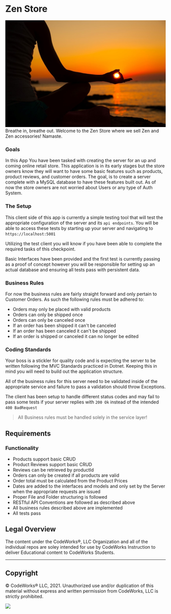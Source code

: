 Zen Store
=========
![zen-store](img.jpg)
Breathe in, breathe out. Welcome to the Zen Store where we sell Zen and Zen accessories! Namaste.

### Goals
In this App You have been tasked with creating the server for an up and coming online retail store. This application is in its early stages but the store owners know they will want to have some basic features such as products, product reviews, and customer orders. The goal, is to create a server complete with a MySQL database to have these features built out. As of now the store owners are not worried about Users or any type of Auth System.

### The Setup
This client side of this app is currently a simple testing tool that will test the appropriate configuration of the server and its `api endpoints`. You will be able to access these tests by starting up your server and navigating to `https://localhost:5001`

Utilizing the test client you will know if you have been able to complete the required tasks of this checkpoint.

Basic Interfaces have been provided and the first test is currently passing as a proof of concept however you will be responsible for setting up an actual database and ensuring all tests pass with persistent data.

### Business Rules 
For now the business rules are fairly straight forward and only pertain to Customer Orders. As such the following rules must be adhered to:

- Orders may only be placed with valid products
- Orders can only be shipped once
- Orders can only be canceled once
- If an order has been shipped it can't be canceled
- If an order has been canceled it can't be shipped
- If an order is shipped or canceled it can no longer be edited


### Coding Standards
Your boss is a stickler for quality code and is expecting the server to be written following the MVC Standards practiced in Dotnet. Keeping this in mind you will need to build out the application structure.

All of the business rules for this server need to be validated inside of the appropriate service and failure to pass a validation should throw Exceptions. 

The client has been setup to handle different status codes and may fail to pass some tests if your server replies with `200 Ok` instead of the intended `400 BadRequest`

> All Business rules must be handled solely in the service layer!

## Requirements

### Functionality
- Products support basic CRUD
- Product Reviews support basic CRUD
- Reviews can be retrieved by productId
- Orders can only be created if all products are valid
- Order total must be calculated from the Product Prices
- Dates are added to the interfaces and models and only set by the Server when the appropriate requests are issued
- Proper File and Folder structuring is followed
- RESTful API Conventions are followed as described above
- All business rules described above are implemented
- All tests pass

## Legal Overview

The content under the CodeWorks®, LLC Organization and all of the individual repos are soley intended for use by CodeWorks Instruction to deliver Educational content to CodeWorks Students.

---

## Copyright

© CodeWorks® LLC, 2021. Unauthorized use and/or duplication of this material without express and written permission from CodeWorks, LLC is strictly prohibited.


<img src="https://bcw.blob.core.windows.net/public/img/7815839041305055" width="125">
